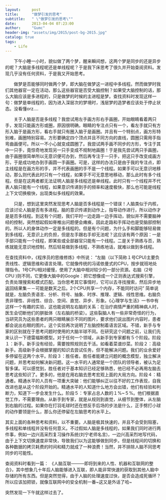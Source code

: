 ```yaml
---
layout:     post
title:      "做梦引发的思考"
subtitle:   " \"做梦引发的思考\""
date:       2013-04-04 07:23:00
author:     "Gumc"
header-img: "assets/img/2015/post-bg-2015.jpg"
catalog: true
tags:
    - Life
---
```

　　下午小睡一小时，貌似做了两个梦，醒来瞬间想，这两个梦是同步的还是异步的呢？大脑是多线程呢还是单线程呢？于是我下床思考了很久并开始查阅资料。发现几乎没有任何资料，于是我又开始思考。

　　做梦是否能够同时做两个梦，即大脑在做梦这一进程中多线程。然而做梦时我们其他器官一定在活动，那么这些器官是否受大脑控制？如果受大脑控制的话，那么大脑应该是多进程的，只是做梦的时候的主进程是梦。查找资料时发现这样一句：做梦是单线程的，因为进入深层次的梦境时，浅层梦的造梦者应该处于停止状态。没看懂orz….

　　关于人脑是否是多线程？我尝试用左手画方形右手画圈，开始眼睛看着两只手，发现只能画方形或圈，原因很明确，眼睛的专注点只有一个，看左手就只有方形入脑于是画方形，看右手就只有圈入脑于是画圈。并且有一个特别点，画方形特别难，画圈特别容易。方形要确定四个顶点并且不同方向的直线，圆圈只需用手指弯曲画便可。所以一不小心就变成圆圈了。我尝试两手画不同步的方形，专注于其中一只手，竟惊奇地发现另一只手变成不规制地画圈！于是我先尝试两只手画圈，由于画圈很简单所以无意识便可办到，然后再专注于一只手，把这只手改变成画方形，于是成功地办到手画圆一手画圈。可是，这样的办法只是由于我的专注点，即主线程是在画方形的手，并不代表画圈的手不是一个线程。如果手可以无意识地移动，那么则代表此时只有一个线程，如果手不可无意思地移动，那么此时有多个线程。但是在这两者都无法证明人脑是多线程还是单线程。此时只有一个线程并不代表人脑只能有一个线程，如果意识传递到手的频率和速度极快，那么也可能是线程上下文切换极快，出现类似多线程的效果。

　　只是，想到这里突然发现思考人脑是否多线程是一个错误！人脑类似于内核，应该讨论人脑是否有多进程。脑的意识传递到动作上，指导动作进行，所以动作才是是否多线程。到这有个问题，我们平时一边走路一边手挥动，貌似并不需要脑神经的控制，突然想起假如脊椎出问题便会瘫痪，因此走路和手挥动也是受脑部控制的。所以人的身体动作一定是多线程的。但是有个问题，为什么手和脚能够轻易做到多线程，无意识上的负担，但是左手跟右手却无法呢？这应该有两个原因：一是手部只能有一个线程，即某些或全部器官只能有一个线程。二是关于熟练与否，熟练就能无意识地控制，然后轻易做到多线程，不熟练地话，就难以做到多线程。

在查找资料中，《程序员的思维修炼》中所说： “左脑（以下简称１号CPU)主要负责线性、逻辑思维和语言处理。它就像传统的冯诺依曼式的CPU，按步就班地处理指令。1号CPU相对缓慢，使用了大脑中相对较少的一部分资源。右脑（2号CPU )则不同，它更像大脑中的Google：把它想像成一个正则表达式搜索引擎，负责处理搜索和模式匹配。当你思考其它事情时，它可以去寻找搜索，然后异步地返回结果集－－可能是数天之后。2个CPU共享一个内存，不能同时访问” 简单说就是，左脑负责语言、分析、符号、抽象、时序、推理、逻辑、线性思维。右脑负责非理性、非线性、综合、空间、直觉、异步、形象。《心理学与生活》一书中有这样一个有趣的实验，这也能说明左右脑的关系：在治疗病情严重的精神病人时，医生会切断他们的胼胝体（左右脑的桥梁）。这些裂脑人有一些非常奇怪的行为，当研究员为这些患者的两只眼睛展示不同的图片，要求他们说出图片内容时，患者都会说出右眼的图片。这个实验再次说明了左脑控制着语言区域。不错，新手与专家的区别就在于思考问题时使用的大脑半球不同。在研究这个问题之前，让我们先来认识一下德雷福斯模型。对于任何一个领域，从新手到专家都有５个阶段。阶段１：新手。新手没有经验，需要按照规则去干活。如看着菜谱炒菜。阶段２：高级新手。高级新手会根据掌握的知识去尝试任务，但不能解决问题。我们的业余爱好多停留在这两个水平。阶段３：胜任者。胜任者能建立问题的概念模型，独立解决问题，并思考如何解决新问题。这一水平的人通常是一个团队的领导者，被认为足智多谋。可以感觉到，胜任者对于基本知识已经足够熟悉，他已经不必再用左脑去思考这些知识了。更多的，他是在用右脑去思考宏观上面的大局方向。阶段４：精通者。精通水平的人员有一项重大突破：他们能够纠正以往不好的工作表现，自我改进也是从这个阶段开始的。精通水平的人知道什么地方会出错，他们有经验和判断力，知道下一步会发生什么。阶段５：专家占总人数的１%~５%。他们根据直觉工作，不需要理由。从新手到专家，就是从规则到直觉，从细节到整体，从左脑到右脑的过程。如果你在打羽毛球时还在想反手后场的步法是什么，正手劈打小球的动作要领是什么，那么你还停留在左脑思考的水平上。

其实上面的各种思考和资料，以不重要。人脑是极其快速的，并且不会受到阻塞，多线程和单线程并没有任何意义。不过假如人脑是多线程的，如果我们同时进行两件事，例如一边兴高采烈复习操作系统(刘宁老师名言)，一边兴高采烈地写代码，由于上下文切换速度非常快，导致我们以为这能够做到同步。但是线程间的切换和各种数据的拷贝耗费的时间和精力就成了一种浪费！当然，并不排除人脑不同思考同步的可能性。

查阅资料时看到一篇： 《人脑互联———即将到来的人性、机器和互联网的整合》，其中想象几十年后人脑能够进入互联，即人能非常快速的获取到其他人脑中存储的所有东西。但是突然觉得，由于人脑的处理速度过快，是否会造成死循环？所以应该加把锁，就像互联网中的安全机制一番~这又是外话了哈~

突然发现一下午就这样过去了。

